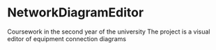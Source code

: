 # NetworkDiagramEditor

 Coursework in the second year of the university
 The project is a visual editor of equipment connection diagrams
